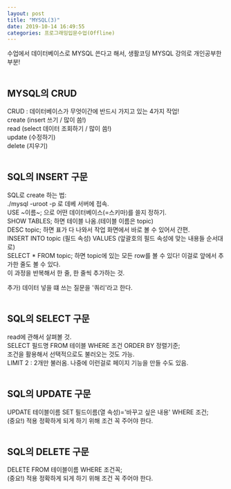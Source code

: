 ```yaml
---
layout: post
title: "MYSQL(3)"
date: 2019-10-14 16:49:55
categories: 프로그래밍입문수업(Offline)
---
```

수업에서 데이터베이스로 MYSQL 쓴다고 해서, 생활코딩 MYSQL 강의로 개인공부한 부분!<br><br>


## MYSQL의 CRUD<br>
CRUD : 데이터베이스가 무엇이간에 반드시 가지고 있는 4가지 작업!<br>
create (insert 쓰기 / 많이 씀!)<br>
read (select 데이터 조회하기 / 많이 씀!)<br>
update (수정하기)<br>
delete (지우기)<br><br>


## SQL의 INSERT 구문<br>
SQL로 create 하는 법:<br>
./mysql -uroot -p 로 데베 서버에 접속.<br>
USE ~이름~; 으로 어떤 데이터베이스(=스키마)를 쓸지 정하기.<br>
SHOW TABLES; 하면 테이블 나옴.(테이블 이름은 topic)<br>
DESC topic; 하면 표가 다 나와서 작업 화면에서 바로 볼 수 있어서 간편.<br>
INSERT INTO topic (필드 속성) VALUES (앞괄호의 필드 속성에 맞는 내용들 순서대로)<br>
SELECT * FROM topic; 하면 topic에 있는 모든 row를 볼 수 있다! 이걸로 앞에서 추가한 줄도 볼 수 있다.<br>
이 과정을 반복해서 한 줄, 한 줄씩 추가하는 것.<br>

추가) 데이터 넣을 떄 쓰는 질문을 '쿼리'라고 한다.<br><br>


## SQL의 SELECT 구문<br>
read에 관해서 살펴볼 것.<br>
SELECT 필드명 FROM 테이블 WHERE 조건 ORDER BY 정렬기준;<br>
조건을 활용해서 선택적으로도 불러오는 것도 가능.<br>
LIMIT 2 : 2개만 불러옴. 나중에 이런걸로 페이지 기능을 만들 수도 있음.<br><br>


## SQL의 UPDATE 구문<br>
UPDATE 테이블이름 SET 필드이름(열 속성)='바꾸고 싶은 내용' WHERE 조건;<br>
(중요!) 적용 정확하게 되게 하기 위해 조건 꼭 주어야 한다.<br><br>


## SQL의 DELETE 구문<br>
DELETE FROM 테이블이름 WHERE 조건꼭;<br>
(중요!) 적용 정확하게 되게 하기 위해 조건 꼭 주어야 한다.<br>
